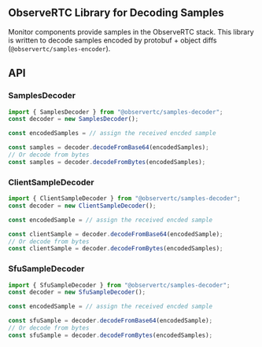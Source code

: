 ObserveRTC Library for Decoding Samples
---

Monitor components provide samples in the ObserveRTC stack. This library is written to decode samples 
encoded by protobuf + object diffs (`@observertc/samples-encoder`). 

## API

### SamplesDecoder

```javascript
import { SamplesDecoder } from "@observertc/samples-decoder";
const decoder = new SamplesDecoder();

const encodedSamples = // assign the received encded sample

const samples = decoder.decodeFromBase64(encodedSamples);
// Or decode from bytes
const samples = decoder.decodeFromBytes(encodedSamples);
```

### ClientSampleDecoder

```javascript
import { ClientSampleDecoder } from "@observertc/samples-decoder";
const decoder = new ClientSampleDecoder();

const encodedSample = // assign the received encded sample

const clientSample = decoder.decodeFromBase64(encodedSample);
// Or decode from bytes
const clientSample = decoder.decodeFromBytes(encodedSamples);
```

### SfuSampleDecoder

```javascript
import { SfuSampleDecoder } from "@observertc/samples-decoder";
const decoder = new SfuSampleDecoder();

const encodedSample = // assign the received encded sample

const sfuSample = decoder.decodeFromBase64(encodedSample);
// Or decode from bytes
const sfuSample = decoder.decodeFromBytes(encodedSamples);
```